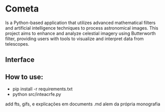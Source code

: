 # Cometa
Is a Python-based application that utilizes advanced mathematical filters and artificial intelligence techniques to process astronomical images. This project aims to enhance and analyze celestial imagery using Butterworth filter, providing users with tools to visualize and interpret data from telescopes.

## Interface

## How to use:
- pip install -r requirements.txt
- python src/inteacrfe.py

add fts, gifs, e explicações em documents .md alem da própria monografia